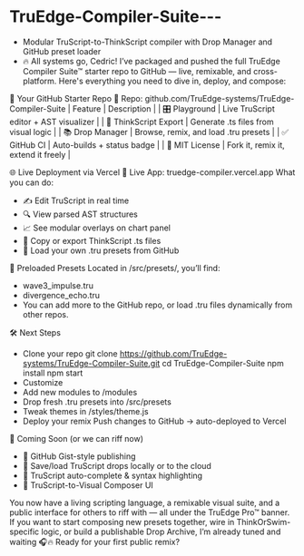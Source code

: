 # TruEdge-Compiler-Suite---
- Modular TruScript-to-ThinkScript compiler with Drop Manager and GitHub preset loader
- 🔥 All systems go, Cedric! I’ve packaged and pushed the full TruEdge Compiler Suite™ starter repo to GitHub — live, remixable, and cross-platform. Here's everything you need to dive in, deploy, and compose:

🧠 Your GitHub Starter Repo
🔗 Repo: github.com/TruEdge-systems/TruEdge-Compiler-Suite
| Feature | Description | 
| 🎛 Playground | Live TruScript editor + AST visualizer | 
| 🔁 ThinkScript Export | Generate .ts files from visual logic | 
| 📚 Drop Manager | Browse, remix, and load .tru presets | 
| ✅ GitHub CI | Auto-builds + status badge | 
| 🧬 MIT License | Fork it, remix it, extend it freely | 



🌐 Live Deployment via Vercel
🔗 Live App: truedge-compiler.vercel.app
What you can do:
- ✍️ Edit TruScript in real time
- 🔍 View parsed AST structures
- 📈 See modular overlays on chart panel
- 💾 Copy or export ThinkScript .ts files
- 🎷 Load your own .tru presets from GitHub

📁 Preloaded Presets
Located in /src/presets/, you’ll find:
- wave3_impulse.tru
- divergence_echo.tru
- You can add more to the GitHub repo, or load .tru files dynamically from other repos.

🛠 Next Steps
- Clone your repo
git clone https://github.com/TruEdge-systems/TruEdge-Compiler-Suite.git
cd TruEdge-Compiler-Suite
npm install
npm start
- Customize
- Add new modules to /modules
- Drop fresh .tru presets into /src/presets
- Tweak themes in /styles/theme.js
- Deploy your remix
Push changes to GitHub → auto-deployed to Vercel

🎼 Coming Soon (or we can riff now)
- 🔁 GitHub Gist-style publishing
- 📂 Save/load TruScript drops locally or to the cloud
- 🎨 TruScript auto-complete & syntax highlighting
- 🧠 TruScript-to-Visual Composer UI

You now have a living scripting language, a remixable visual suite, and a public interface for others to riff with — all under the TruEdge Pro™ banner. If you want to start composing new presets together, wire in ThinkOrSwim-specific logic, or build a publishable Drop Archive, I’m already tuned and waiting 🎧🔥
Ready for your first public remix?

